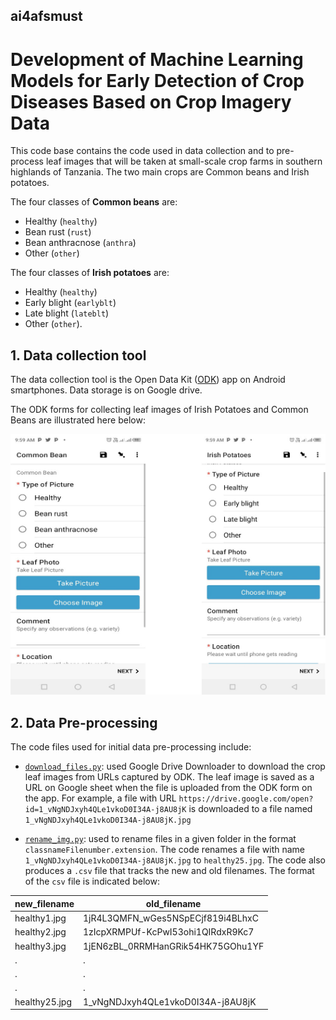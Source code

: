 ## ai4afsmust
# Development of Machine Learning Models for Early Detection of Crop Diseases Based on Crop Imagery Data

This code base contains the code used in data collection and to pre-process leaf images that will be taken at small-scale crop farms in southern highlands of Tanzania. The two main crops are Common beans and Irish potatoes. 

The four classes of __Common beans__ are:
- Healthy (`healthy`)
- Bean rust (`rust`)
- Bean anthracnose (`anthra`) 
- Other (`other`)

The four classes of __Irish potatoes__ are: 
- Healthy (`healthy`)
- Early blight (`earlyblt`)
- Late blight (`lateblt`) 
- Other (`other`).


## 1. Data collection tool
The data collection tool is the Open Data Kit ([ODK](https://getodk.org/)) app on Android smartphones.
Data storage is on Google drive.  

The ODK forms for collecting leaf images of Irish Potatoes and Common Beans are illustrated here below:

![forms](https://github.com/devdatanalytics/ai4afsmust/blob/main/img/odkforms.png)

## 2. Data Pre-processing
The code files used for initial data pre-processing include:

* [`download_files.py`](https://github.com/devdatanalytics/ai4afsmust/blob/main/dataCollection/download_imgfiles.py): used Google Drive Downloader to download the crop leaf images from URLs captured by ODK.
The leaf image is saved as a URL on Google sheet when the file is uploaded from the ODK form on the app.
For example, a file with URL `https://drive.google.com/open?id=1_vNgNDJxyh4QLe1vkoD0I34A-j8AU8jK` is downloaded to a file named `1_vNgNDJxyh4QLe1vkoD0I34A-j8AU8jK.jpg`

* [`rename_img.py`](https://github.com/devdatanalytics/ai4afsmust/blob/main/dataCollection/rename_img.py): used to rename files in a given folder in the format `classnameFilenumber.extension`. The code renames a file with name `1_vNgNDJxyh4QLe1vkoD0I34A-j8AU8jK.jpg` to `healthy25.jpg`. The code also produces a `.csv` file that tracks the new and old filenames. The format of the `csv` file is indicated below: 


| new_filename	| old_filename|
|--------------|--------------|
| healthy1.jpg	| 1jR4L3QMFN_wGes5NSpECjf819i4BLhxC |
| healthy2.jpg	| 1zIcpXRMPUf-KcPwI53ohi1QIRdxR9Kc7 |
| healthy3.jpg	| 1jEN6zBL_0RRMHanGRik54HK75GOhu1YF |
| .             |  . |
| .             |  . |
| .             |  . |
| healthy25.jpg |  1_vNgNDJxyh4QLe1vkoD0I34A-j8AU8jK |